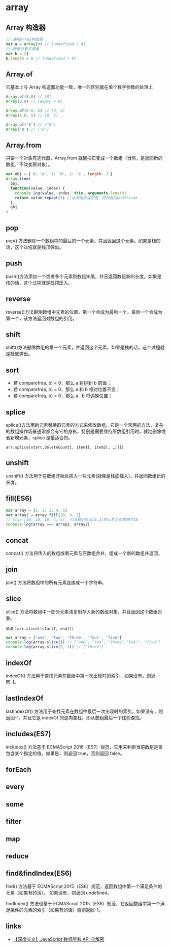 # array

## Array 构造器

```js
// 使用Array构造器
var a = Array(8) // [undefined × 8]
// 使用对象字面量
var b = []
b.length = 8 // [undefined × 8]
```

## Array.of

它基本上与 Array 构造器功能一致，唯一的区别就在单个数字参数的处理上

```js
Array.of(8.0) // [8]
Array(8.0) // [empty × 8]
```

```js
Array.of(8.0, 5) // [8, 5]
Array(8.0, 5) // [8, 5]

Array.of('8') // ["8"]
Array('8') // ["8"]
```

## Array.from

只要一个对象有迭代器，Array.from 就能把它变成一个数组（当然，是返回新的数组，不改变原对象）。

```js
var obj = { 0: 'a', 1: 'b', 2: 'c', length: 3 }
Array.from(
  obj,
  function(value, index) {
    console.log(value, index, this, arguments.length)
    return value.repeat(3) //必须指定返回值，否则返回undefined
  },
  obj
)
```

## pop

pop() 方法删除一个数组中的最后的一个元素，并且返回这个元素。如果是栈的话，这个过程就是栈顶弹出。

## push

push()方法添加一个或者多个元素到数组末尾，并且返回数组新的长度。如果是栈的话，这个过程就是栈顶压入。

## reverse

reverse()方法颠倒数组中元素的位置，第一个会成为最后一个，最后一个会成为第一个，该方法返回对数组的引用。

## shift

shift()方法删除数组的第一个元素，并返回这个元素。如果是栈的话，这个过程就是栈底弹出。

## sort

- 若 comparefn(a, b) < 0，那么 a 将排到 b 前面；
- 若 comparefn(a, b) = 0，那么 a 和 b 相对位置不变；
- 若 comparefn(a, b) > 0，那么 a , b 将调换位置；

## splice

splice()方法用新元素替换旧元素的方式来修改数组。它是一个常用的方法，复杂的数组操作场景通常都会有它的身影，特别是需要维持原数组引用时，就地删除或者新增元素，splice 是最适合的。

`arr.splice(start,deleteCount[, item1[, item2[, …]]])`

## unshift

unshift() 方法用于在数组开始处插入一些元素(就像是栈底插入)，并返回数组新的长度。

## fill(ES6)

```js
var array = [1, 2, 3, 4, 5]
var array2 = array.fill(10, 0, 3)
// true [10, 10, 10, 4, 5], 可见数组区间[0,3]的元素全部替换为10
console.log(array === array2, array2)
```

## concat

concat() 方法将传入的数组或者元素与原数组合并，组成一个新的数组并返回。

## join

join() 方法将数组中的所有元素连接成一个字符串。

## slice

slice() 方法将数组中一部分元素浅复制存入新的数组对象，并且返回这个数组对象。

`语法：arr.slice([start[, end]])`

```js
var array = ['one', 'two', 'three', 'four', 'five']
console.log(array.slice()) // ["one", "two", "three","four", "five"]
console.log(array.slice(2, 3)) // ["three"]
```

## indexOf

indexOf() 方法用于查找元素在数组中第一次出现时的索引，如果没有，则返回-1。

## lastIndexOf

lastIndexOf() 方法用于查找元素在数组中最后一次出现时的索引，如果没有，则返回-1。并且它是 indexOf 的逆向查找，即从数组最后一个往前查找。

## includes(ES7)

includes() 方法基于 ECMAScript 2016（ES7）规范，它用来判断当前数组是否包含某个指定的值，如果是，则返回 true，否则返回 false。

## forEach

## every

## some

## filter

## map

## reduce

## find&findIndex(ES6)

find() 方法基于 ECMAScript 2015（ES6）规范，返回数组中第一个满足条件的元素（如果有的话）， 如果没有，则返回 undefined。

findIndex() 方法也基于 ECMAScript 2015（ES6）规范，它返回数组中第一个满足条件的元素的索引（如果有的话）否则返回-1。

## links

- [【深度长文】JavaScript 数组所有 API 全解密](http://louiszhai.github.io/2017/04/28/array/)
